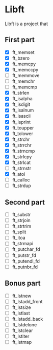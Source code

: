 # Libft  
Libft is a project that 

## First part

- [X] ft_memset
- [X] ft_bzero
- [X] ft_memcpy
- [X] ft_memccpy
- [ ] ft_memmove
- [ ] ft_memchr
- [ ] ft_memcmp
- [X] ft_strlen
- [X] ft_isalpha
- [X] ft_isdigit
- [X] ft_isalnum
- [X] ft_isascii
- [X] ft_isprint
- [X] ft_toupper
- [X] ft_tolower
- [X] ft_strchr
- [X] ft_strrchr
- [X] ft_strncmp
- [X] ft_strlcpy
- [X] ft_strlcat
- [ ] ft_strnstr
- [X] ft_atoi
- [ ] ft_calloc
- [ ] ft_strdup

## Second part

- [ ] ft_substr
- [ ] ft_strjoin
- [ ] ft_strtrim
- [ ] ft_split
- [ ] ft_itoa
- [ ] ft_strmapi
- [ ] ft_putchar_fd
- [ ] ft_putstr_fd
- [ ] ft_putendl_fd
- [ ] ft_putnbr_fd

## Bonus part

- [ ] ft_lstnew
- [ ] ft_lstadd_front
- [ ] ft_lstsize
- [ ] ft_lstlast
- [ ] ft_lstadd_back
- [ ] ft_lstdelone
- [ ] ft_lstclear
- [ ] ft_lstiter
- [ ] ft_lstmap